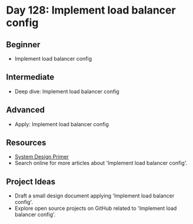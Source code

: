 # Day 128: Implement load balancer config

## Beginner
- Implement load balancer config

## Intermediate
- Deep dive: Implement load balancer config

## Advanced
- Apply: Implement load balancer config

## Resources
- [System Design Primer](https://github.com/donnemartin/system-design-primer#load-balancer)
- Search online for more articles about 'Implement load balancer config'.

## Project Ideas
- Draft a small design document applying 'Implement load balancer config'.
- Explore open source projects on GitHub related to 'Implement load balancer config'.
